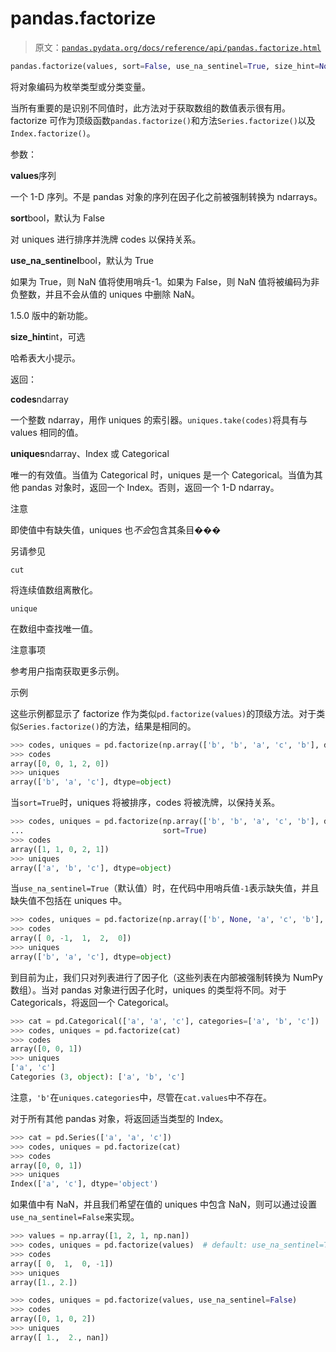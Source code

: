 # pandas.factorize

> 原文：[`pandas.pydata.org/docs/reference/api/pandas.factorize.html`](https://pandas.pydata.org/docs/reference/api/pandas.factorize.html)

```py
pandas.factorize(values, sort=False, use_na_sentinel=True, size_hint=None)
```

将对象编码为枚举类型或分类变量。

当所有重要的是识别不同值时，此方法对于获取数组的数值表示很有用。factorize 可作为顶级函数`pandas.factorize()`和方法`Series.factorize()`以及`Index.factorize()`。

参数：

**values**序列

一个 1-D 序列。不是 pandas 对象的序列在因子化之前被强制转换为 ndarrays。

**sort**bool，默认为 False

对 uniques 进行排序并洗牌 codes 以保持关系。

**use_na_sentinel**bool，默认为 True

如果为 True，则 NaN 值将使用哨兵-1。如果为 False，则 NaN 值将被编码为非负整数，并且不会从值的 uniques 中删除 NaN。

1.5.0 版中的新功能。

**size_hint**int，可选

哈希表大小提示。

返回：

**codes**ndarray

一个整数 ndarray，用作 uniques 的索引器。`uniques.take(codes)`将具有与 values 相同的值。

**uniques**ndarray、Index 或 Categorical

唯一的有效值。当值为 Categorical 时，uniques 是一个 Categorical。当值为其他 pandas 对象时，返回一个 Index。否则，返回一个 1-D ndarray。

注意

即使值中有缺失值，uniques 也*不会*包含其条目���

另请参见

`cut`

将连续值数组离散化。

`unique`

在数组中查找唯一值。

注意事项

参考用户指南获取更多示例。

示例

这些示例都显示了 factorize 作为类似`pd.factorize(values)`的顶级方法。对于类似`Series.factorize()`的方法，结果是相同的。

```py
>>> codes, uniques = pd.factorize(np.array(['b', 'b', 'a', 'c', 'b'], dtype="O"))
>>> codes
array([0, 0, 1, 2, 0])
>>> uniques
array(['b', 'a', 'c'], dtype=object) 
```

当`sort=True`时，uniques 将被排序，codes 将被洗牌，以保持关系。

```py
>>> codes, uniques = pd.factorize(np.array(['b', 'b', 'a', 'c', 'b'], dtype="O"),
...                               sort=True)
>>> codes
array([1, 1, 0, 2, 1])
>>> uniques
array(['a', 'b', 'c'], dtype=object) 
```

当`use_na_sentinel=True`（默认值）时，在代码中用哨兵值`-1`表示缺失值，并且缺失值不包括在 uniques 中。

```py
>>> codes, uniques = pd.factorize(np.array(['b', None, 'a', 'c', 'b'], dtype="O"))
>>> codes
array([ 0, -1,  1,  2,  0])
>>> uniques
array(['b', 'a', 'c'], dtype=object) 
```

到目前为止，我们只对列表进行了因子化（这些列表在内部被强制转换为 NumPy 数组）。当对 pandas 对象进行因子化时，uniques 的类型将不同。对于 Categoricals，将返回一个 Categorical。

```py
>>> cat = pd.Categorical(['a', 'a', 'c'], categories=['a', 'b', 'c'])
>>> codes, uniques = pd.factorize(cat)
>>> codes
array([0, 0, 1])
>>> uniques
['a', 'c']
Categories (3, object): ['a', 'b', 'c'] 
```

注意，`'b'`在`uniques.categories`中，尽管在`cat.values`中不存在。

对于所有其他 pandas 对象，将返回适当类型的 Index。

```py
>>> cat = pd.Series(['a', 'a', 'c'])
>>> codes, uniques = pd.factorize(cat)
>>> codes
array([0, 0, 1])
>>> uniques
Index(['a', 'c'], dtype='object') 
```

如果值中有 NaN，并且我们希望在值的 uniques 中包含 NaN，则可以通过设置`use_na_sentinel=False`来实现。

```py
>>> values = np.array([1, 2, 1, np.nan])
>>> codes, uniques = pd.factorize(values)  # default: use_na_sentinel=True
>>> codes
array([ 0,  1,  0, -1])
>>> uniques
array([1., 2.]) 
```

```py
>>> codes, uniques = pd.factorize(values, use_na_sentinel=False)
>>> codes
array([0, 1, 0, 2])
>>> uniques
array([ 1.,  2., nan]) 
```
